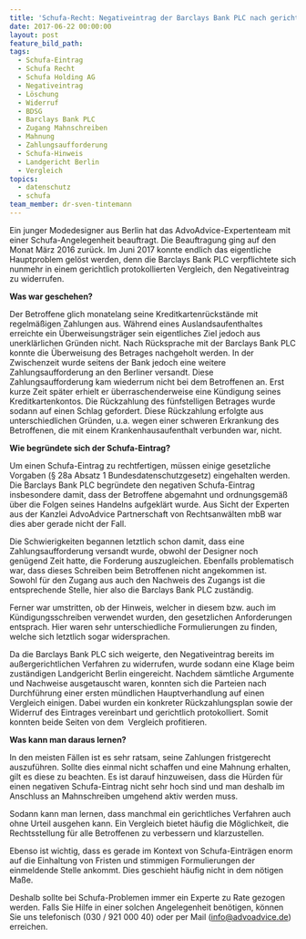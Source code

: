```yaml
---
title: 'Schufa-Recht: Negativeintrag der Barclays Bank PLC nach gerichtlichem Vergleich widerrufen'
date: 2017-06-22 00:00:00
layout: post
feature_bild_path:
tags:
  - Schufa-Eintrag
  - Schufa Recht
  - Schufa Holding AG
  - Negativeintrag
  - Löschung
  - Widerruf
  - BDSG
  - Barclays Bank PLC
  - Zugang Mahnschreiben
  - Mahnung
  - Zahlungsaufforderung
  - Schufa-Hinweis
  - Landgericht Berlin
  - Vergleich
topics:
  - datenschutz
  - schufa
team_member: dr-sven-tintemann
---
```



Ein junger Modedesigner aus Berlin hat das AdvoAdvice-Expertenteam mit einer Schufa-Angelegenheit beauftragt. Die Beauftragung ging auf den Monat M&auml;rz 2016 zur&uuml;ck. Im Juni 2017 konnte endlich das eigentliche Hauptproblem gel&ouml;st werden, denn die Barclays Bank PLC verpflichtete sich nunmehr in einem gerichtlich protokollierten Vergleich, den Negativeintrag zu widerrufen.

**Was war geschehen?**

Der Betroffene glich monatelang seine Kreditkartenr&uuml;ckst&auml;nde mit regelm&auml;&szlig;igen Zahlungen aus. W&auml;hrend eines Auslandsaufenthaltes erreichte ein &Uuml;berweisungstr&auml;ger sein eigentliches Ziel jedoch aus unerkl&auml;rlichen Gr&uuml;nden nicht. Nach R&uuml;cksprache mit der Barclays Bank PLC konnte die &Uuml;berweisung des Betrages nachgeholt werden. In der Zwischenzeit wurde seitens der Bank jedoch eine weitere Zahlungsaufforderung an den Berliner versandt. Diese Zahlungsaufforderung kam wiederrum nicht bei dem Betroffenen an. Erst kurze Zeit sp&auml;ter erhielt er &uuml;berraschenderweise eine K&uuml;ndigung seines Kreditkartenkontos. Die R&uuml;ckzahlung des f&uuml;nfstelligen Betrages wurde sodann auf einen Schlag gefordert. Diese R&uuml;ckzahlung erfolgte aus unterschiedlichen Gr&uuml;nden, u.a. wegen einer schweren Erkrankung des Betroffenen, die mit einem Krankenhausaufenthalt verbunden war, nicht.

**Wie begr&uuml;ndete sich der Schufa-Eintrag?**

Um einen Schufa-Eintrag zu rechtfertigen, m&uuml;ssen einige gesetzliche Vorgaben (&sect; 28a Absatz 1 Bundesdatenschutzgesetz) eingehalten werden. Die Barclays Bank PLC begr&uuml;ndete den negativen Schufa-Eintrag insbesondere damit, dass der Betroffene abgemahnt und ordnungsgem&auml;&szlig; &uuml;ber die Folgen seines Handelns aufgekl&auml;rt wurde. Aus Sicht der Experten aus der Kanzlei AdvoAdvice Partnerschaft von Rechtsanw&auml;lten mbB war dies aber gerade nicht der Fall.

Die Schwierigkeiten begannen letztlich schon damit, dass eine Zahlungsaufforderung versandt wurde, obwohl der Designer noch gen&uuml;gend Zeit hatte, die Forderung auszugleichen. Ebenfalls problematisch war, dass dieses Schreiben beim Betroffenen nicht angekommen ist. Sowohl f&uuml;r den Zugang aus auch den Nachweis des Zugangs ist die entsprechende Stelle, hier also die Barclays Bank PLC zust&auml;ndig.

Ferner war umstritten, ob der Hinweis, welcher in diesem bzw. auch im K&uuml;ndigungsschreiben verwendet wurden, den gesetzlichen Anforderungen entsprach. Hier waren sehr unterschiedliche Formulierungen zu finden, welche sich letztlich sogar widersprachen.

Da die Barclays Bank PLC sich weigerte, den Negativeintrag bereits im au&szlig;ergerichtlichen Verfahren zu widerrufen, wurde sodann eine Klage beim zust&auml;ndigen Landgericht Berlin eingereicht. Nachdem s&auml;mtliche Argumente und Nachweise ausgetauscht waren, konnten sich die Parteien nach Durchf&uuml;hrung einer ersten m&uuml;ndlichen Hauptverhandlung auf einen Vergleich einigen. Dabei wurden ein konkreter R&uuml;ckzahlungsplan sowie der&nbsp; Widerruf des Eintrages vereinbart und gerichtlich protokolliert. Somit konnten beide Seiten von dem&nbsp; Vergleich profitieren.

**Was kann man daraus lernen?**

In den meisten F&auml;llen ist es sehr ratsam, seine Zahlungen fristgerecht auszuf&uuml;hren. Sollte dies einmal nicht schaffen und eine Mahnung erhalten, gilt es diese zu beachten. Es ist darauf hinzuweisen, dass die H&uuml;rden f&uuml;r einen negativen Schufa-Eintrag nicht sehr hoch sind und man deshalb im Anschluss an Mahnschreiben umgehend aktiv werden muss.

Sodann kann man lernen, dass manchmal ein gerichtliches Verfahren auch ohne Urteil ausgehen kann. Ein Vergleich bietet h&auml;ufig die M&ouml;glichkeit, die Rechtsstellung f&uuml;r alle Betroffenen zu verbessern und klarzustellen.

Ebenso ist wichtig, dass es gerade im Kontext von Schufa-Eintr&auml;gen enorm auf die Einhaltung von Fristen und stimmigen Formulierungen der einmeldende Stelle ankommt. Dies geschieht h&auml;ufig nicht in dem n&ouml;tigen Ma&szlig;e.

Deshalb sollte bei Schufa-Problemen immer ein Experte zu Rate gezogen werden. Falls Sie Hilfe in einer solchen Angelegenheit ben&ouml;tigen, k&ouml;nnen Sie uns telefonisch (030 / 921 000 40) oder per Mail ([info@advoadvice.de](mailto:info@advoadvice.de)) erreichen.